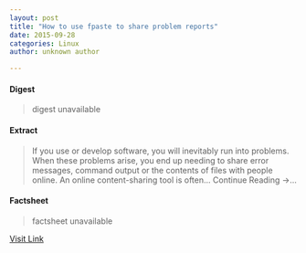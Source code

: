```yaml
---
layout: post
title: "How to use fpaste to share problem reports"
date: 2015-09-28
categories: Linux
author: unknown author

---
```



#### Digest
>digest unavailable

#### Extract
>If you use or develop software, you will inevitably run into problems. When these problems arise, you end up needing to share error messages, command output or the contents of files with people online. An online content-sharing tool is often... Continue Reading &#8594;...

#### Factsheet
>factsheet unavailable

[Visit Link](http://lxer.com/module/newswire/ext_link.php?rid=219677)


